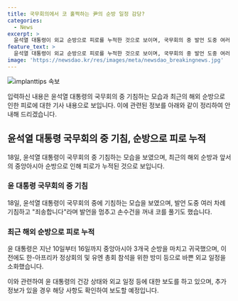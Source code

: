 ```yaml
---
title: 국무회의에서 코 훌쩍하는 尹의 순방 일정 감당?
categories:
  - News
excerpt: >
  윤석열 대통령이 외교 순방으로 피로를 누적한 것으로 보이며, 국무회의 중 발언 도중 여러 차례 기침하는 모습을 보였다. 지난 중앙아시아 순방을 마치고 귀국한 윤 대통령은 휴식이 필요한 상황으로 대통령실 관계자는 감기 걸리신 건 아니다라고 설명했다. 윤 대통령은 이전에도 외교 활동 후 감기 증세를 보인 적이 있는데, 과중한 일정에 대한 우려가 제기되고 있다.
feature_text: >
  윤석열 대통령이 외교 순방으로 피로를 누적한 것으로 보이며, 국무회의 중 발언 도중 여러 차례 기침하는 모습을 보였다. 지난 중앙아시아 순방을 마치고 귀국한 윤 대통령은 휴식이 필요한 상황으로 대통령실 관계자는 감기 걸리신 건 아니다라고 설명했다. 윤 대통령은 이전에도 외교 활동 후 감기 증세를 보인 적이 있는데, 과중한 일정에 대한 우려가 제기되고 있다.
image: 'https://newsdao.kr/res/images/meta/newsdao_breakingnews.jpg'
---
```


<p><img src="https://newsdao.kr/res/images/meta/newsdao_breakingnews.jpg" alt="implanttips 속보" /></p>

<p>입력하신 내용은 윤석열 대통령의 국무회의 중 기침하는 모습과 최근의 해외 순방으로 인한 피로에 대한 기사 내용으로 보입니다. 이에 관련된 정보를 아래와 같이 정리하여 안내해 드리겠습니다.</p>

<h2 data-ke-size="size26">윤석열 대통령 국무회의 중 기침, 순방으로 피로 누적</h2>

<p data-ke-size="size16">18일, 윤석열 대통령이 국무회의 중 기침하는 모습을 보였으며, 최근의 해외 순방과 앞서의 중앙아시아 순방으로 인해 피로가 누적된 것으로 보입니다.</p>

<h3><b>윤 대통령 국무회의 중 기침</b></h3>

<p data-ke-size="size16">18일, 윤석열 대통령이 국무회의 중에 기침하는 모습을 보였으며, 발언 도중 여러 차례 기침하고 "죄송합니다"라며 발언을 멈추고 손수건을 꺼내 코를 풀기도 했습니다.</p>

<h3><b>최근 해외 순방으로 피로 누적</b></h3>

<p data-ke-size="size16">윤 대통령은 지난 10일부터 16일까지 중앙아시아 3개국 순방을 마치고 귀국했으며, 이전에도 한-아프리카 정상회의 및 유엔 총회 참석을 위한 방미 등으로 바쁜 외교 일정을 소화했습니다.</p>

<p>이와 관련하여 윤 대통령의 건강 상태와 외교 일정 등에 대한 보도를 하고 있으며, 추가 정보가 있을 경우 해당 사항도 확인하여 보도할 예정입니다.</p>

